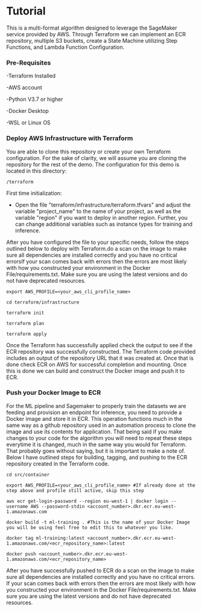 # Tutorial

This is a multi-format algorithm designed to leverage the SageMaker service provided by AWS. Through Terraform we can implement an ECR repository, multiple S3 buckets, create a State Machine utilizing Step Functions, and Lambda Function Configuration. 

### Pre-Requisites

-Terraform Installed

-AWS account

-Python V3.7 or higher

-Docker Desktop

-WSL or Linux OS

### Deploy AWS Infrastructure with Terraform
You are able to clone this repository or create your own Terraform configuration. For the sake of clarity, we will assume you are cloning the repository for the rest of the demo. The configuration for this demo is located in this directory:
```shell script
/terraform
```

First time initialization:

- Open the file "terraform/infrastructure/terraform.tfvars" and adjust the variable "project_name" 
to the name of your project, as well as the variable "region" if you want to deploy in another region.
Further, you can change additional variables such as instance types for training and inference.

After you have configured the file to your specific needs, follow the steps outlined below to deploy with Terraform.do a scan on the image to make sure all dependencies are installed correctly and you have no critical errorsIf your scan comes back with errors then the errors are most likely with how you constructed your environment in the Docker File/requirements.txt. Make sure you are using the latest versions and do not have deprecated resources.

```shell script
export AWS_PROFILE=<your_aws_cli_profile_name>

cd terraform/infrastructure

terraform init

terraform plan

terraform apply
```
Once the Terraform has successfully applied check the output to see if the ECR repository was successfully constructed. The Terraform code provided includes an output of the repository URL that it was created at.
Once that is done check ECR on AWS for successful completion and mounting.
Once this is done we can build and construct the Docker image and push it to ECR.

### Push your Docker Image to ECR
For the ML pipeline and Sagemaker to properly train the datasets we are feeding and provision an endpoint for inference, you need to provide a Docker image and store it in ECR.
This operation functions much in the same way as a github repository used in an automation process to clone the image and use its contents for application.
That being said if you make changes to your code for the algorithm you will need to repeat these steps everytime it is changed, much in the same way you would for Terraform. That probably goes without saying, but it is important to make a note of.
Below I have outlined steps for building, tagging, and pushing to the ECR repository created in the Terraform code.

```shell script
cd src/container

export AWS_PROFILE=<your_aws_cli_profile_name> #If already done at the step above and profile still active, skip this step

aws ecr get-login-password --region eu-west-1 | docker login --username AWS --password-stdin <account_number>.dkr.ecr.eu-west-1.amazonaws.com

docker build -t ml-training . #This is the name of your Docker Image you will be using feel free to edit this to whatever you like.

docker tag ml-training:latest <account_number>.dkr.ecr.eu-west-1.amazonaws.com/<ecr_repository_name>:latest

docker push <account_number>.dkr.ecr.eu-west-1.amazonaws.com/<ecr_repository_name>
```

After you have successfully pushed to ECR do a scan on the image to make sure all dependencies are installed correctly and you have no critical errors.
If your scan comes back with errors then the errors are most likely with how you constructed your environment in the Docker File/requirements.txt. Make sure you are using the latest versions and do not have deprecated resources.

